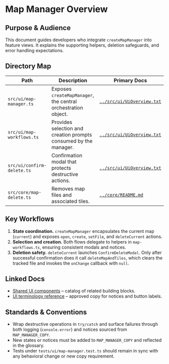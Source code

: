 # Map Manager Overview

## Purpose & Audience
This document guides developers who integrate `createMapManager` into feature views. It explains the supporting helpers, deletion safeguards, and error handling expectations.

## Directory Map
| Path | Description | Primary Docs |
| --- | --- | --- |
| `src/ui/map-manager.ts` | Exposes `createMapManager`, the central orchestration object. | [`../src/ui/UiOverview.txt`](../src/ui/UiOverview.txt) |
| `src/ui/map-workflows.ts` | Provides selection and creation prompts consumed by the manager. | [`../src/ui/UiOverview.txt`](../src/ui/UiOverview.txt) |
| `src/ui/confirm-delete.ts` | Confirmation modal that protects destructive actions. | [`../src/ui/UiOverview.txt`](../src/ui/UiOverview.txt) |
| `src/core/map-delete.ts` | Removes map files and associated tiles. | [`../core/README.md`](../core/README.md) |

## Key Workflows
1. **State coordination.** `createMapManager` encapsulates the current map (`current`) and exposes `open`, `create`, `setFile`, and `deleteCurrent` actions.
2. **Selection and creation.** Both flows delegate to helpers in `map-workflows.ts`, ensuring consistent modals and notices.
3. **Deletion safety.** `deleteCurrent` launches `ConfirmDeleteModal`. Only after successful confirmation does it call `deleteMapAndTiles`, which clears the tracked file and invokes the `onChange` callback with `null`.

## Linked Docs
- [Shared UI components](README.md) – catalog of related building blocks.
- [UI terminology reference](terminology.md) – approved copy for notices and button labels.

## Standards & Conventions
- Wrap destructive operations in `try/catch` and surface failures through both logging (`console.error`) and notices sourced from `MAP_MANAGER_COPY`.
- New states or notices must be added to `MAP_MANAGER_COPY` and reflected in the glossary.
- Tests under `tests/ui/map-manager.test.ts` should remain in sync with any behavioral change or new copy requirement.

